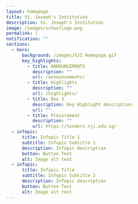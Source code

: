 ```yaml
---
layout: homepage
title: St. Joseph's Institution
description: St. Joseph's Institution
image: /images/schoollogo.png
permalink: /
notification: ""
sections:
  - hero:
      background: /images/SJI Homepage.gif
      key_highlights:
        - title: ANNOUNCEMENTS
          description: ""
          url: /announcements/
        - title: Highlights
          description: ""
          url: /highlights/
        - title: Box 3
          description: Key Highlight description
          url: ""
        - title: Procurement
          description: ""
          url: https://tenders.sji.edu.sg/
  - infopic:
      title: Infopic Title 1
      subtitle: Infopic Subtitle 1
      description: Infopic description
      button: Button Text
      alt: Image alt text
  - infopic:
      title: Infopic Title
      subtitle: Infopic Subtitle 2
      description: Infopic description
      button: Button Text
      alt: Image alt text
---
```

